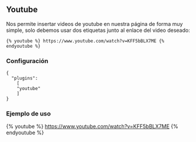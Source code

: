 ## Youtube
Nos permite insertar videos de youtube en nuestra página de forma muy simple, solo debemos usar dos
etiquetas junto al enlace del video deseado:

```
{% youtube %} https://www.youtube.com/watch?v=KFF5bBLX7ME {% endyoutube %}
```

### Configuración
```
{
  "plugins":
    [
    "youtube"
    ]
}
```

### Ejemplo de uso
{% youtube %} https://www.youtube.com/watch?v=KFF5bBLX7ME {% endyoutube %}
